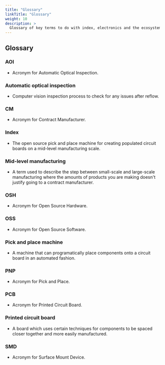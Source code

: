 ```yaml
---
title: "Glossary"
linkTitle: "Glossary"
weight: 10
description: >
  Glossary of key terms to do with index, electronics and the ecosystem around pick and place machines.
---
```


## Glossary

### AOI
* Acronym for Automatic Optical Inspection.
### Automatic optical inspection
* Computer vision inspection process to check for any issues after reflow.
### CM
* Acronym for Contract Manufacturer.
### Index
* The open source pick and place machine for creating populated circuit boards on a mid-level manufacturing scale.
### Mid-level manufacturing
* A term used to describe the step between small-scale and large-scale manufacturing where the amounts of products you are making doesn't justify going to a contract manufacturer.
### OSH
* Acronym for Open Source Hardware.
### OSS
* Acronym for Open Source Software.
### Pick and place machine
* A machine that can programatically place components onto a circuit board in an automated fashion.
### PNP
* Acronym for Pick and Place.
### PCB
* Acronym for Printed Circuit Board.
### Printed circuit board
* A board which uses certain techniques for components to be spaced closer together and more easily manufactured.
### SMD
* Acronym for Surface Mount Device.
